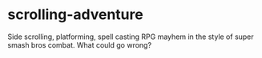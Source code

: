scrolling-adventure
===================

Side scrolling, platforming, spell casting RPG mayhem in the style of super smash bros combat. What could go wrong?
